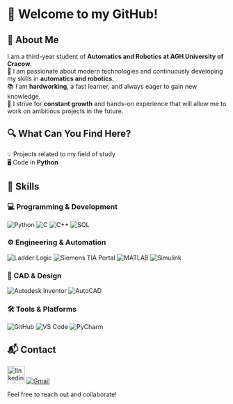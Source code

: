 # 👋 Welcome to my GitHub!  

## 📌 About Me  
I am a third-year student of **Automatics and Robotics at AGH University of Cracow**.  
🔧 I am passionate about modern technologies and continuously developing my skills in **automatics and robotics**.  
📚 I am **hardworking**, a fast learner, and always eager to gain new knowledge.  
🎯 I strive for **constant growth** and hands-on experience that will allow me to work on ambitious projects in the future.  

## 🔍 What Can You Find Here?  
💡 Projects related to my field of study  
🖥️ Code in **Python**  
 
## 🚀 Skills  

### 💻 Programming & Development
![Python](https://img.shields.io/badge/Python-3776AB?style=for-the-badge&logo=python&logoColor=white)  ![C](https://img.shields.io/badge/C-A8B9CC?style=for-the-badge&logo=c&logoColor=white)  ![C++](https://img.shields.io/badge/C%2B%2B-00599C?style=for-the-badge&logo=c%2B%2B&logoColor=white)  ![SQL](https://img.shields.io/badge/SQL-4479A1?style=for-the-badge&logo=mysql&logoColor=white)  

### ⚙️ Engineering & Automation  
![Ladder Logic](https://img.shields.io/badge/Ladder%20Logic-orange?style=for-the-badge)  ![Siemens TIA Portal](https://img.shields.io/badge/TIA%20Portal-0078D7?style=for-the-badge&logo=siemens&logoColor=white)  ![MATLAB](https://img.shields.io/badge/MATLAB-0076A8?style=for-the-badge&logo=mathworks&logoColor=white)  ![Simulink](https://img.shields.io/badge/Simulink-0076A8?style=for-the-badge&logo=mathworks&logoColor=white)  

### 🎨 CAD & Design  
![Autodesk Inventor](https://img.shields.io/badge/Inventor-FA761E?style=for-the-badge&logo=autodesk&logoColor=white)  ![AutoCAD](https://img.shields.io/badge/AutoCAD-AA0000?style=for-the-badge&logo=autodesk&logoColor=white)  

### 🛠 Tools & Platforms  
![GitHub](https://img.shields.io/badge/GitHub-181717?style=for-the-badge&logo=github&logoColor=white) ![VS Code](https://img.shields.io/badge/VS%20Code-007ACC?style=for-the-badge&logo=visual%20studio%20code&logoColor=white) ![PyCharm](https://img.shields.io/badge/PyCharm-000000?style=for-the-badge&logo=pycharm&logoColor=white)


## 📬 Contact  
[<img src='https://cdn.jsdelivr.net/npm/simple-icons@3.0.1/icons/linkedin.svg' alt='linkedin' height='40'>](https://www.linkedin.com/in/dawid-świgut-8283ba287/)  [![Gmail](https://img.shields.io/badge/Gmail-EA4335?style=for-the-badge&logo=gmail&logoColor=white)](mailto:dawidswigut@gmail.com)

Feel free to reach out and collaborate! 

